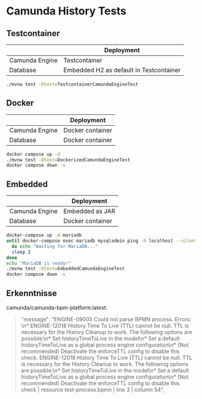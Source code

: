 # Camunda History Tests

## Testcontainer

|                | Deployment                              |
|----------------|-----------------------------------------|
| Camunda Engine | Testcontainer                           |
| Database       | Embedded H2 as default in Testcontainer |

```bash
./mvnw test -Dtest=TestcontainerCamundaEngineTest
```

## Docker

|                | Deployment       |
|----------------|------------------|
| Camunda Engine | Docker container |
| Database       | Docker container |

```bash
docker compose up -d
./mvnw test -Dtest=DockerizedCamundaEngineTest
docker compose down -v
   ```

## Embedded

|                | Deployment       |
|----------------|------------------|
| Camunda Engine | Embedded as JAR  |
| Database       | Docker container |

```bash
docker-compose up -d mariadb
until docker-compose exec mariadb mysqladmin ping -h localhost --silent
  do echo "Waiting for MariaDB..."
  sleep 2
done
echo "MariaDB is ready!"
./mvnw test -Dtest=EmbeddedCamundaEngineTest
docker compose down -v
```

## Erkenntnisse

camunda/camunda-bpm-platform:latest:

> "message": "ENGINE-09005 Could not parse BPMN process. Errors: \n* ENGINE-12018 History Time To Live (TTL) cannot be
> null. TTL is necessary for the History Cleanup to work. The following options are possible:\n* Set historyTimeToLive
> in the model\n* Set a default historyTimeToLive as a global process engine configuration\n* (Not recommended)
> Deactivate the enforceTTL config to disable this check: ENGINE-12018 History Time To Live (TTL) cannot be null. TTL is
> necessary for the History Cleanup to work. The following options are possible:\n* Set historyTimeToLive in the
> model\n* Set a default historyTimeToLive as a global process engine configuration\n* (Not recommended) Deactivate the
> enforceTTL config to disable this check | resource test-process.bpmn | line 3 | column 54",
